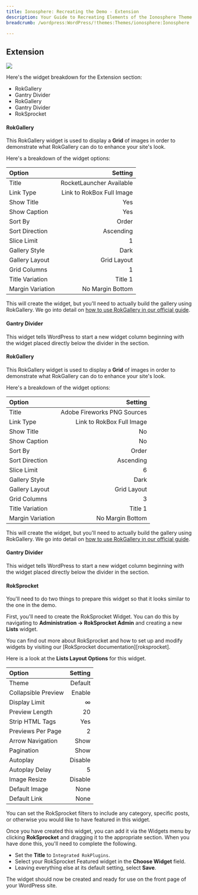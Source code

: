 ```yaml
---
title: Ionosphere: Recreating the Demo - Extension
description: Your Guide to Recreating Elements of the Ionosphere Theme for WordPress
breadcrumb: /wordpress:WordPress/!themes:Themes/ionosphere:Ionosphere

---
```


Extension
-----
![][demo]

Here's the widget breakdown for the Extension section:

* RokGallery
* Gantry Divider
* RokGallery
* Gantry Divider
* RokSprocket

#### RokGallery
This RokGallery widget is used to display a **Grid** of images in order to demonstrate what RokGallery can do to enhance your site's look.

Here's a breakdown of the widget options: 

| Option           |                   Setting |  
| :--------------- | ------------------------: |  
| Title            |  RocketLauncher Available |  
| Link Type        | Link to RokBox Full Image |  
| Show Title       |                       Yes |  
| Show Caption     |                       Yes |  
| Sort By          |                     Order |  
| Sort Direction   |                 Ascending |  
| Slice Limit      |                         1 |  
| Gallery Style    |                      Dark |  
| Gallery Layout   |               Grid Layout |  
| Grid Columns     |                         1 |  
| Title Variation  |                   Title 1 |  
| Margin Variation |          No Margin Bottom |  

This will create the widget, but you'll need to actually build the gallery using RokGallery. We go into detail on [how to use RokGallery in our official guide][rokgallery].

#### Gantry Divider
This widget tells WordPress to start a new widget column beginning with the widget placed directly below the divider in the section.

#### RokGallery
This RokGallery widget is used to display a **Grid** of images in order to demonstrate what RokGallery can do to enhance your site's look.

Here's a breakdown of the widget options: 

| Option           |                     Setting |  
| :--------------- | --------------------------: |  
| Title            | Adobe Fireworks PNG Sources |  
| Link Type        |   Link to RokBox Full Image |  
| Show Title       |                          No |  
| Show Caption     |                          No |  
| Sort By          |                       Order |  
| Sort Direction   |                   Ascending |  
| Slice Limit      |                           6 |  
| Gallery Style    |                        Dark |  
| Gallery Layout   |                 Grid Layout |  
| Grid Columns     |                           3 |  
| Title Variation  |                     Title 1 |  
| Margin Variation |            No Margin Bottom |  

This will create the widget, but you'll need to actually build the gallery using RokGallery. We go into detail on [how to use RokGallery in our official guide][rokgallery].

#### Gantry Divider
This widget tells WordPress to start a new widget column beginning with the widget placed directly below the divider in the section.

#### RokSprocket
You'll need to do two things to prepare this widget so that it looks similar to the one in the demo.

First, you'll need to create the RokSprocket Widget. You can do this by navigating to **Administration -> RokSprocket Admin** and creating a new **Lists** widget. 

You can find out more about RokSprocket and how to set up and modify widgets by visiting our [RokSprocket documentation][roksprocket].

Here is a look at the **Lists Layout Options** for this widget.

| Option              | Setting |  
| :------------------ | ------: |  
| Theme               | Default |  
| Collapsible Preview |  Enable |  
| Display Limit       |       ∞ |  
| Preview Length      |      20 |  
| Strip HTML Tags     |     Yes |  
| Previews Per Page   |       2 |  
| Arrow Navigation    |    Show |  
| Pagination          |    Show |  
| Autoplay            | Disable |  
| Autoplay Delay      |       5 |  
| Image Resize        | Disable |  
| Default Image       |    None |  
| Default Link        |    None |  

You can set the RokSprocket filters to include any category, specific posts, or otherwise you would like to have featured in this widget.

Once you have created this widget, you can add it via the Widgets menu by clicking **RokSprocket** and dragging it to the appropriate section. When you have done this, you'll need to complete the following.

* Set the **Title** to `Integrated RokPlugins`.
* Select your RokSprocket Featured widget in the **Choose Widget** field.
* Leaving everything else at its default setting, select **Save**.

The widget should now be created and ready for use on the front page of your WordPress site.

[rokgallery]: ../../plugins/rokgallery
[demo]: assets/demo_11.jpeg